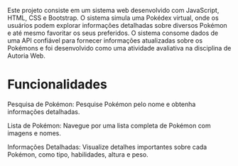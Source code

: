 Este projeto consiste em um sistema web desenvolvido com JavaScript, HTML, CSS e Bootstrap. O sistema simula uma Pokédex virtual, onde os usuários podem explorar informações detalhadas sobre diversos Pokémon e até mesmo favoritar os seus preferidos. O sistema consome dados de uma API confiável para fornecer informações atualizadas sobre os Pokémons e foi desenvolvido como uma atividade avaliativa na disciplina de Autoria Web.

# Funcionalidades 
Pesquisa de Pokémon: Pesquise Pokémon pelo nome e obtenha informações detalhadas. 

Lista de Pokémon: Navegue por uma lista completa de Pokémon com imagens e nomes. 

Informações Detalhadas: Visualize detalhes importantes sobre cada Pokémon, como tipo, habilidades, altura e peso.
